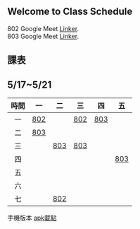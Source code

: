 ## Welcome to Class Schedule

802 Google Meet [Linker](https://meet.google.com/lookup/gldzzmohsh?authuser=0&hs=179).  
803 Google Meet [Linker](https://meet.google.com/lookup/bcspmhcrce?authuser=0&hs=179).

##  課表

## 5/17~5/21

| 時間  |    一      |      二     |       三        |       四        |      五         |
| :---: |  :---:     |   :---:    | :-------------: | :-------------: | :-------------: |
|  一   |    [802]   |            |      [802]      |      [803]      |                 |
|  二   |    [803]   |            |                 |                 |                 |
|  三   |            |    [803]   |      [803]      |                 |                 |
|  四   |            |            |                 |                 |      [803]      |
|  五   |            |            |                 |                 |                 |
|  六   |            |            |                 |                 |                 |
|  七   |            |   [802]    |                 |                 |                 |

手機版本 [apk載點]

[802]:https://meet.google.com/zhd-qxdr-hid
[803]:https://meet.google.com/gxy-bjpm-dui
[apk載點]:https://drive.google.com/file/d/1VWE9lfkK4qh61QyveQsGR3R36mtNenxO/view?usp=sharing
